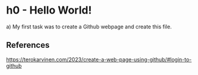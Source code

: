 # h0 - Hello World!
a) My first task was to create a Github webpage and create this file.
## References
https://terokarvinen.com/2023/create-a-web-page-using-github/#login-to-github
